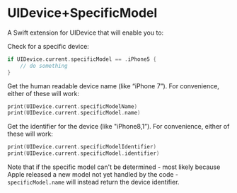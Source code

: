 # UIDevice+SpecificModel
A Swift extension for UIDevice that will enable you to:

Check for a specific device:
```swift
if UIDevice.current.specificModel == .iPhone5 {
	// do something
}
```

Get the human readable device name (like “iPhone 7”). For convenience, either of these will work:
```swift
print(UIDevice.current.specificModelName)
print(UIDevice.current.specificModel.name)
```

Get the identifier for the device (like "iPhone8,1”). For convenience, either of these will work:
```swift
print(UIDevice.current.specificModelIdentifier)
print(UIDevice.current.specificModel.identifier)
```

Note that if the specific model can't be determined - most likely because Apple released a new model not yet handled by the code - `specificModel.name` will instead return the device identifier.
